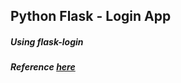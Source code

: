 ## Python Flask - Login App

##### Using flask-login

##### Reference [here](https://scotch.io/tutorials/authentication-and-authorization-with-flask-login)